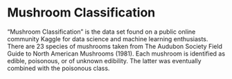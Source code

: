 # Mushroom Classification


“Mushroom Classification” is the data set found on a public online community Kaggle 
for data science and machine learning enthusiasts. There are 23 species of mushrooms taken 
from The Audubon Society Field Guide to North American Mushrooms (1981). Each mushroom 
is identified as edible, poisonous, or of unknown edibility. The latter was eventually combined 
with the poisonous class.

